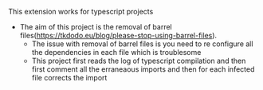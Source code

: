This extension works for typescript projects

- The aim of this project is the removal of barrel files(https://tkdodo.eu/blog/please-stop-using-barrel-files).
  - The issue with removal of barrel files is you need to re configure all the dependencies in each file which is troublesome
  - This project first reads the log of typescript compilation and then first comment all the erraneaous imports and then for each infected file corrects the import
 
